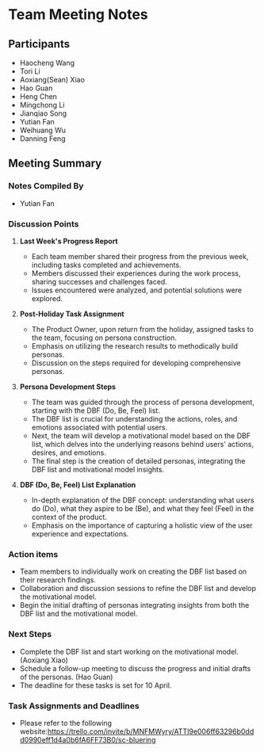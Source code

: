 # Team Meeting Notes

## Participants
- Haocheng Wang
- Tori Li
- Aoxiang(Sean) Xiao
- Hao Guan
- Heng Chen
- Mingchong Li
- Jianqiao Song
- Yutian Fan
- Weihuang Wu
- Danning Feng


## Meeting Summary

### Notes Compiled By
- Yutian Fan

### Discussion Points

1. **Last Week's Progress Report**
    - Each team member shared their progress from the previous week, including tasks completed and achievements.
    - Members discussed their experiences during the work process, sharing successes and challenges faced.
    - Issues encountered were analyzed, and potential solutions were explored.

2. **Post-Holiday Task Assignment**
    - The Product Owner, upon return from the holiday, assigned tasks to the team, focusing on persona construction.
    - Emphasis on utilizing the research results to methodically build personas.
    - Discussion on the steps required for developing comprehensive personas.

3. **Persona Development Steps**
    - The team was guided through the process of persona development, starting with the DBF (Do, Be, Feel) list.
    - The DBF list is crucial for understanding the actions, roles, and emotions associated with potential users.
    - Next, the team will develop a motivational model based on the DBF list, which delves into the underlying reasons behind users' actions, desires, and emotions.
    - The final step is the creation of detailed personas, integrating the DBF list and motivational model insights.

4. **DBF (Do, Be, Feel) List Explanation**
    - In-depth explanation of the DBF concept: understanding what users do (Do), what they aspire to be (Be), and what they feel (Feel) in the context of the product.
    - Emphasis on the importance of capturing a holistic view of the user experience and expectations.

### Action items
- Team members to individually work on creating the DBF list based on their research findings.
- Collaboration and discussion sessions to refine the DBF list and develop the motivational model.
- Begin the initial drafting of personas integrating insights from both the DBF list and the motivational model.

### Next Steps
- Complete the DBF list and start working on the motivational model. (Aoxiang Xiao)
- Schedule a follow-up meeting to discuss the progress and initial drafts of the personas. (Hao Guan)
- The deadline for these tasks is set for 10 April. 

### Task Assignments and Deadlines
- Please refer to the following website:https://trello.com/invite/b/MNFMWyry/ATTI9e006ff63296b0ddd0990eff1d4a0b6fA6FF73B0/sc-bluering
